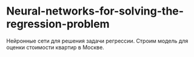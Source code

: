 # Neural-networks-for-solving-the-regression-problem
Нейронные сети для решения задачи регрессии. Строим модель для оценки стоимости квартир в Москве.
